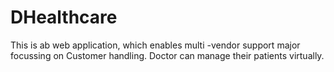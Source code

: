 # DHealthcare
 This is ab web application, which enables multi -vendor support major focussing on Customer handling. Doctor can manage their patients virtually. 
